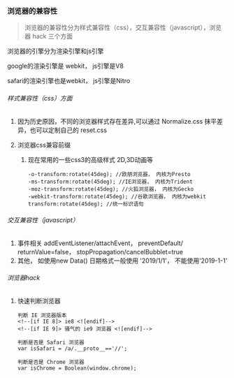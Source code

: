 ### 浏览器的兼容性

> 浏览器的兼容性分为样式兼容性（css），交互兼容性（javascript），浏览器 hack 三个方面



浏览器的引擎分为渲染引擎和js引擎

google的渲染引擎是 webkit，  js引擎是V8

safari的渲染引擎也是webkit， js引擎是Nitro

###### 样式兼容性（css）方面

1. 因为历史原因，不同的浏览器样式存在差异,可以通过 Normalize.css 抹平差异，也可以定制自己的 reset.css

2. 浏览器css兼容前缀

   1. 现在常用的一些css3的高级样式 2D,3D动画等

      ```
      -o-transform:rotate(45deg); //欧朋浏览器， 内核为Presto
      -ms-transform:rotate(45deg); //IE浏览器， 内核为Trident
      -moz-transform:rotate(45deg); //火狐浏览器， 内核为Gecko
      -webkit-transform:rotate(45deg); //谷歌浏览器， 内核为webkit
      transform:rotate(45deg); //统一标识语句
      ```



###### 交互兼容性（javascript）

1. 事件相关  addEventListener/attachEvent， preventDefault/ returnValue=false， stopPropagation/cancelBubblet=true
2. 其他， 如使用new Data()   日期格式一般使用 '2019/1/1'， 不能使用'2019-1-1'



###### 浏览器hack

1. 快速判断浏览器

   ```
   判断 IE 浏览器版本
   <!--[if IE 8]> ie8 <![endif]-->
   <!--[if IE 9]> 骚气的 ie9 浏览器 <![endif]-->
   
   判断是否是 Safari 浏览器
   var isSafari = /a/.__proto__=='//';
   
   判断是否是 Chrome 浏览器
   var isChrome = Boolean(window.chrome);
   ```

   